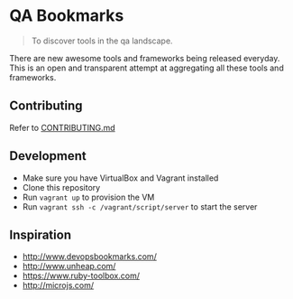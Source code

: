 # QA Bookmarks

> To discover tools in the qa landscape.

There are new awesome tools and frameworks being released everyday.
This is an open and transparent attempt at aggregating all these tools
and frameworks.

## Contributing

Refer to [CONTRIBUTING.md](https://github.com/clydevassallo/qabookmarks.com/blob/master/CONTRIBUTING.md)

## Development

* Make sure you have VirtualBox and Vagrant installed
* Clone this repository
* Run `vagrant up` to provision the VM
* Run `vagrant ssh -c /vagrant/script/server` to start the server

## Inspiration

* http://www.devopsbookmarks.com/
* http://www.unheap.com/
* https://www.ruby-toolbox.com/
* http://microjs.com/
